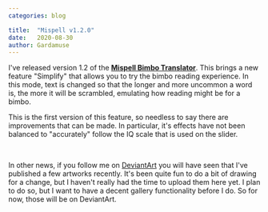 ```yaml
---
categories: blog

title:  "Mispell v1.2.0"
date:   2020-08-30
author: Gardamuse
---
```


I've released version 1.2 of the [**Mispell Bimbo Translator**](/mispell/). This brings a new feature "Simplify" that allows you to try the bimbo reading experience. In this mode, text is changed so that the longer and more uncommon a word is, the more it will be scrambled, emulating how reading might be for a bimbo.

This is the first version of this feature, so needless to say there are improvements that can be made. In particular, it's effects have not been balanced to "accurately" follow the IQ scale that is used on the slider.

<br>

In other news, if you follow me on [DeviantArt](https://www.deviantart.com/gardamuse) you will have seen that I've published a few artworks recently. It's been quite fun to do a bit of drawing for a change, but I haven't really had the time to upload them here yet. I plan to do so, but I want to have a decent gallery functionality before I do. So for now, those will be on DeviantArt.
